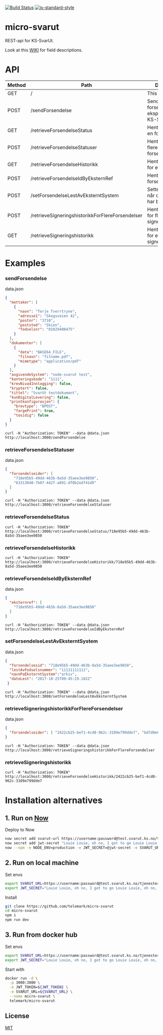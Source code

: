 [![Build Status](https://travis-ci.org/telemark/micro-svarut.svg?branch=master)](https://travis-ci.org/telemark/micro-svarut)
[![js-standard-style](https://img.shields.io/badge/code%20style-standard-brightgreen.svg?style=flat)](https://github.com/feross/standard)

# micro-svarut

REST-api for KS-SvarUt.

Look at this [WIKI](https://github.com/telemark/svarut/wiki) for field descriptions.

# API

| Method | Path | Description |
| --- | --- | --- |
| GET | / | This readme |
| POST | /sendForsendelse | Sender inn forsendelse til ekspedering av KS-SvarUt |
| GET | /retrieveForsendelseStatus | Henter status for en forsendelse |
| POST | /retrieveForsendelseStatuser | Henter status for flere forsendelseer |
| GET | /retrieveForsendelseHistorikk | Henter historikk for en forsendelse |
| POST | /retrieveForsendelseIdByEksternRef | Henter liste med forsendelseider |
| POST | /setForsendelseLestAvEksterntSystem | Sette status til lest når dokumentet har blitt lest |
| POST | /retrieveSigneringshistorikkForFlereForsendelser | Henter historikk for flere signeringsoppdrag |
| GET | /retrieveSigneringshistorikk | Henter historikk for ett signeringsoppdrag |

# Examples

### sendForsendelse

data.json
```json
{
  "mottaker": [
    {
      "navn": "Terje Tverrtryne",
      "adresse1": "Skogsveien 42",
      "postnr": "3710",
      "poststed": "Skien",
      "fodselsnr": "01029400475"
    }
  ],
  "dokumenter": [
    {
      "data": "BASE64_FILE",
      "filnavn": "filname.pdf",
      "mimetype": "application/pdf"
    }
  ],
  "avgivendeSystem": "node-svarut test",
  "konteringskode": "1111",
  "krevNiva4Innlogging": false,
  "kryptert": false,
  "tittel": "SvarUt testdokument",
  "kunDigitalLevering": false,
  "printkonfigurasjon": {
    "brevtype": "BPOST",
    "fargePrint": true,
    "tosidig": false
  }
}
```

`curl -H "Authorization: TOKEN" --data @data.json  http://localhost:3000/sendForsendelse`

### retrieveForsendelseStatuser

data.json
```json
{
  "forsendelseider": [
    "718e95b5-49dd-463b-8a5d-35aee3ee9850",
    "63313040-7b07-442f-a891-df0b2edf41d9"
  ]
}
```

`curl -H "Authorization: TOKEN" --data @data.json  http://localhost:3000/retrieveForsendelseStatuser`

### retrieveForsendelseStatus

`curl -H "Authorization: TOKEN" http://localhost:3000/retrieveForsendelseStatus/718e95b5-49dd-463b-8a5d-35aee3ee9850`

### retrieveForsendelseHistorikk

`curl -H "Authorization: TOKEN" http://localhost:3000/retrieveForsendelseHistorikk/718e95b5-49dd-463b-8a5d-35aee3ee9850`

### retrieveForsendelseIdByEksternRef

data.json
```json
{
  "eksternref": [
    "718e95b5-49dd-463b-8a5d-35aee3ee9850"
  ]
}
```

`curl -H "Authorization: TOKEN" --data @data.json http://localhost:3000/retrieveForsendelseIdByEksternRef`

### setForsendelseLestAvEksterntSystem

data.json
```json
{
  "forsendelsesid": "718e95b5-49dd-463b-8a5d-35aee3ee9850",
  "lestAvFodselsnummer": "11111111111",
  "navnPaEksterntSystem":"arkiv",
  "datoLest": "2017-10-25T09:45:29.102Z"
 }
```

`curl -H "Authorization: TOKEN" --data @data.json http://localhost:3000/setForsendelseLestAvEksterntSystem`

### retrieveSigneringshistorikkForFlereForsendelser

data.json
```json
{
  "forsendelseider": [ "2422cb25-bef1-4cd8-962c-3109e799dde7", "bd7d0e68-7934-41f4-8490-dea6c6179477" ]
}
```

`curl -H "Authorization: TOKEN" --data @data.json http://localhost:3000/retrieveSigneringshistorikkForFlereForsendelser`

### retrieveSigneringshistorikk

`curl -H "Authorization: TOKEN" http://localhost:3000/retrieveForsendelseHistorikk/2422cb25-bef1-4cd8-962c-3109e799dde7`

# Installation alternatives

## 1. Run on [Now](https://zeit.co/now)

Deploy to Now

```sh
now secret add svarut-url https://username:password@test.svarut.ks.no/tjenester/forsendelseservice/ForsendelsesServiceV9
now secret add jwt-secret "Louie Louie, oh no, I got to go Louie Louie, oh no, I got to go"
now --npm -e NODE_ENV=production -e JWT_SECRET=@jwt-secret -e SVARUT_URL=@svarut-url telemark/micro-svarut
```

## 2. Run on local machine

Set envs

```sh
export SVARUT_URL=https://username:password@test.svarut.ks.no/tjenester/forsendelseservice/ForsendelsesServiceV9
export JWT_SECRET="Louie Louie, oh no, I got to go Louie Louie, oh no, I got to go"
```

Install

```sh
git clone https://github.com/telemark/micro-svarut
cd micro-svarut
npm i
npm run dev
```

## 3. Run from docker hub

Set envs

```sh
export SVARUT_URL=https://username:password@test.svarut.ks.no/tjenester/forsendelseservice/ForsendelsesServiceV9
export JWT_SECRET="Louie Louie, oh no, I got to go Louie Louie, oh no, I got to go"
```

Start with
```sh
docker run -d \
  -p 3000:3000 \
  -e JWT_TOKEN=${JWT_TOKEN} \
  -e SVARUT_URL=${SVARUT_URL} \
  --name micro-svarut \
  telemark/micro-svarut
```

## License

[MIT](LICENSE)

